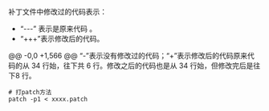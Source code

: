 补丁文件中修改过的代码表示：

* “---” 表示是原来代码 。
* “+++”表示修改后的代码。

@@ -0,0 +1,566 @@
“-”表示没有修改过的代码；“+”表示修改后的代码原来代码的从 34 行始，往下共 6 行。修改之后的代码也是从 34 行始，但修改完后是往下8 行。

```
# 打patch方法
patch -p1 < xxxx.patch
```